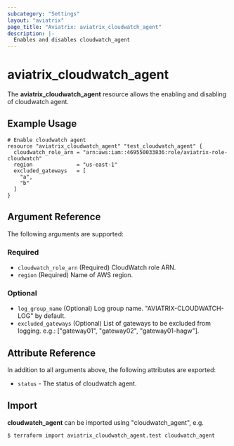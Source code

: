 ```yaml
---
subcategory: "Settings"
layout: "aviatrix"
page_title: "Aviatrix: aviatrix_cloudwatch_agent"
description: |-
  Enables and disables cloudwatch_agent
---
```


# aviatrix_cloudwatch_agent

The **aviatrix_cloudwatch_agent** resource allows the enabling and disabling of cloudwatch agent.

## Example Usage

```hcl
# Enable cloudwatch agent
resource "aviatrix_cloudwatch_agent" "test_cloudwatch_agent" {
  cloudwatch_role_arn = "arn:aws:iam::469550033836:role/aviatrix-role-cloudwatch"
  region              = "us-east-1"
  excluded_gateways   = [
    "a", 
    "b"
  ]
}
```

## Argument Reference

The following arguments are supported:

### Required
* `cloudwatch_role_arn` (Required) CloudWatch role ARN.
* `region` (Required) Name of AWS region.

### Optional
* `log_group_name` (Optional) Log group name. "AVIATRIX-CLOUDWATCH-LOG" by default.
* `excluded_gateways` (Optional) List of gateways to be excluded from logging. e.g.: ["gateway01", "gateway02", "gateway01-hagw"].

## Attribute Reference

In addition to all arguments above, the following attributes are exported:

* `status` - The status of cloudwatch agent.

## Import

**cloudwatch_agent** can be imported using "cloudwatch_agent", e.g.

```
$ terraform import aviatrix_cloudwatch_agent.test cloudwatch_agent
```
